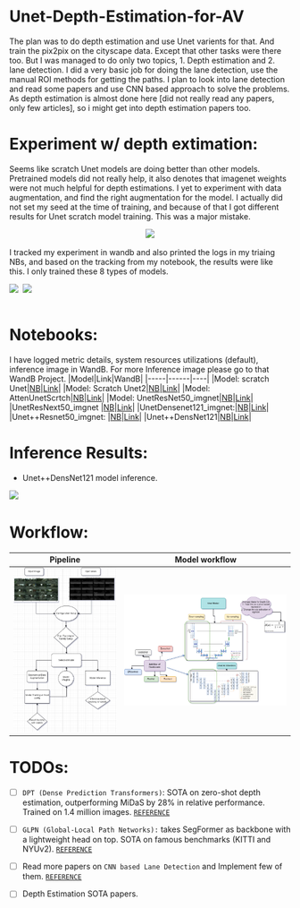 # Unet-Depth-Estimation-for-AV

The plan was to do depth estimation and use Unet varients for that. And train the pix2pix on the cityscape data. Except that other tasks were there too. But I was managed to do only two topics, 1. Depth estimation and 2. lane detection. I did a very basic job for doing the lane detection, use the manual ROI methods for getting the paths. I plan to look into lane detection and read some papers and use CNN based approach to solve the problems. As depth estimation is almost done here [did not really read any papers, only few articles], so i might get into depth estimation papers too.

# Experiment w/ depth extimation:
Seems like scratch Unet models are doing better than other models. Pretrained models did not really help, it also denotes that imagenet weights were not much helpful for depth estimations. I yet to experiment with data augmentation, and find the right augmentation for the model. I actually did not set my seed at the time of training, and because of that I got different results for Unet scratch model training. This was a major mistake.

<p align="center">
<img src="https://user-images.githubusercontent.com/54326088/162265871-e6801b9e-8b93-4eb6-91f5-a4db37bfff3f.png">
</p>

I tracked my experiment in wandb and also printed the logs in my triaing NBs, and based on the tracking from my notebook, the results were like this. I only trained these 8 types of models.

<pre>
<img width="500" src="https://user-images.githubusercontent.com/54326088/162267966-be3bb8b4-2409-44a0-89ab-fea12d672c6f.png"> <img width="500" src="https://user-images.githubusercontent.com/54326088/162268005-d1c27814-45fc-438f-a839-a12fc98ca44d.png"> 

</pre>



# Notebooks:
I have logged metric details, system resources utilizations (default), inference image in WandB. For more Inference image please go to that WandB Project.
|Model|Link|WandB|
|-----|------|----|
|Model: scratch Unet|[NB](https://github.com/soumya997/Unet-Depth-Estimation-for-AV/blob/main/Notebooks/scratch-unet-1-log-mae-mse-r2-adam-bs-16-e40.ipynb)|[Link](https://wandb.ai/somusan/FYP%20Depth%20Estimation/runs/19c2yisf)|
|Model: Scratch Unet2|[NB](https://github.com/soumya997/Unet-Depth-Estimation-for-AV/blob/main/Notebooks/scratchunet2-log-mae-mse-r2-adam-bs16-e40-lr-sched.ipynb)|[Link](https://wandb.ai/somusan/FYP%20Depth%20Estimation/runs/29uiot1l?workspace=user-somusan)|
|Model: AttenUnetScrtch|[NB](https://github.com/soumya997/Unet-Depth-Estimation-for-AV/blob/main/Notebooks/attenunetscrtch-adam-bs16-e40-lr1-e4.ipynb)|[Link](https://wandb.ai/somusan/FYP%20Depth%20Estimation/runs/1lw6s1y5)|
|Model: UnetResNet50_imgnet|[NB](https://github.com/soumya997/Unet-Depth-Estimation-for-AV/blob/main/Notebooks/unetresnet50-imgnet-adam-bs-16-e30-lr-1e-3.ipynb)|[Link](https://wandb.ai/somusan/FYP%20Depth%20Estimation/runs/32o516yv?workspace=user-somusan)|
|UnetResNext50_imgnet |[NB](https://github.com/soumya997/Unet-Depth-Estimation-for-AV/blob/main/Notebooks/unetresnext50-imgnet-adam-bs-16-e40-lr-1e-3.ipynb)|[Link](https://wandb.ai/anony-moose-229468/FYP%20Depth%20Estimation/runs/32o516yv?apiKey=33f8af58b7667e3b954d7fba2512f20d7dc0e7a7)|
|UnetDensenet121_imgnet:|[NB](https://github.com/soumya997/Unet-Depth-Estimation-for-AV/blob/main/Notebooks/unetdansenet121-e40-bs16-scheduler-on-fp16.ipynb)|[Link](https://wandb.ai/anony-mouse-229842/FYP%20Depth%20Estimation/runs/3dkl0xxa?apiKey=7efbb4a11601dbc6919ed687183a48ddc1bfbfb9)|
|Unet++Resnet50_imgnet: |[NB](https://github.com/soumya997/Unet-Depth-Estimation-for-AV/blob/main/Notebooks/unet-resnet50-imgnet-adam-bs-16-e40-lr-1e-3.ipynb)|[Link](https://wandb.ai/anony-moose-229868/FYP%20Depth%20Estimation/runs/1nvwf4aa?apiKey=259067d9b6cec7b2aacbe2655de4b33ca2ea5657)|
|Unet++DensNet121|[NB](https://github.com/soumya997/Unet-Depth-Estimation-for-AV/blob/main/Notebooks/unet-densnet121.ipynb)|[Link](https://wandb.ai/anony-moose-230136/FYP%20Depth%20Estimation/runs/g0zmx4ut?apiKey=95ce55e8cb6b7e590241d27f364a7e6e59e16230)|

# Inference Results:
- Unet++DensNet121 model inference.
<img width="500" src="https://user-images.githubusercontent.com/54326088/164057710-d7581a81-e01c-4ac6-a9c4-0d68ad70cc39.png">

# Workflow:
|Pipeline|Model workflow|
|---|---|
|<img src="https://github.com/soumya997/Unet-Depth-Estimation-for-AV/blob/main/Media/Untitled%20Diagram.drawio%20(2).png">|<img src="https://github.com/soumya997/Unet-Depth-Estimation-for-AV/blob/main/Media/Untitled%20Diagram-Page-2.drawio%20(1).png">|


# TODOs:
- [ ] `DPT (Dense Prediction Transformers)`: SOTA on zero-shot depth estimation, outperforming MiDaS by 28% in relative performance. Trained on 1.4 million images. [`REFERENCE`](https://github.com/NielsRogge/Transformers-Tutorials/tree/master/DPT)
- [ ] `GLPN (Global-Local Path Networks):` takes SegFormer as backbone with a lightweight head on top. SOTA on famous benchmarks (KITTI and NYUv2). [`REFERENCE`](https://github.com/NielsRogge/Transformers-Tutorials/tree/master/GLPN)
- [ ] Read more papers on `CNN based Lane Detection` and Implement few of them. [`REFERENCE`](https://qiita.com/RanWensheng/items/c49e4bf3c55103546a30)
- [ ] Depth Estimation SOTA papers.





